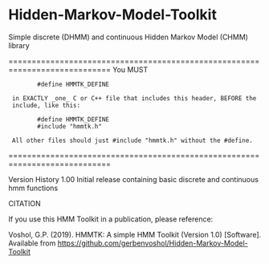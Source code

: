 # Hidden-Markov-Model-Toolkit
Simple discrete (DHMM) and continuous Hidden Markov Model (CHMM) library

 ============================================================================
	 You MUST

			#define HMMTK_DEFINE

	 in EXACTLY _one_ C or C++ file that includes this header, BEFORE the
	 include, like this:

			#define HMMTK_DEFINE
			#include "hmmtk.h"

	 All other files should just #include "hmmtk.h" without the #define.
 ============================================================================

 Version History
		1.00  Initial release containing basic discrete and continuous hmm functions

 CITATION

 If you use this HMM Toolkit in a publication, please reference:
 
 Voshol, G.P. (2019). HMMTK: A simple HMM Toolkit (Version 1.0) [Software]. 
 Available from https://github.com/gerbenvoshol/Hidden-Markov-Model-Toolkit
